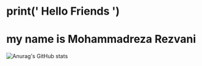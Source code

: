 # print(' Hello Friends ')
# my name is Mohammadreza Rezvani
![Anurag's GitHub stats](https://github-readme-stats.vercel.app/api?username=mrrsh2000&show_icons=true&theme=tokyonight)
